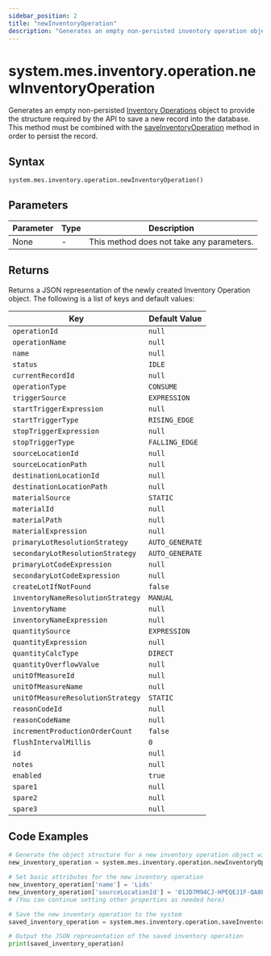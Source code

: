 ```yaml
---
sidebar_position: 2
title: "newInventoryOperation"
description: "Generates an empty non-persisted inventory operation object to provide the structure to retrieve records from the database."
---
```


# system.mes.inventory.operation.newInventoryOperation

Generates an empty non-persisted [Inventory Operations](../../data-model/inventory-model/inventory-operation) object to provide the structure required by the API
to save a new record into the database. This method must be combined with the [saveInventoryOperation](./save-inventory-operation) method in order to persist the record.

## Syntax

```python
system.mes.inventory.operation.newInventoryOperation()
```

## Parameters

| Parameter | Type | Description                               |
| --------- | ---- | ----------------------------------------- |
| None      | -    | This method does not take any parameters. |

## Returns

Returns a JSON representation of the newly created Inventory Operation object. The following is a list of keys and default values:

| Key                               | Default Value   |
| --------------------------------- | --------------- |
| `operationId`                     | `null`          |
| `operationName`                   | `null`          |
| `name`                            | `null`          |
| `status`                          | `IDLE`          |
| `currentRecordId`                 | `null`          |
| `operationType`                   | `CONSUME`       |
| `triggerSource`                   | `EXPRESSION`    |
| `startTriggerExpression`          | `null`          |
| `startTriggerType`                | `RISING_EDGE`   |
| `stopTriggerExpression`           | `null`          |
| `stopTriggerType`                 | `FALLING_EDGE`  |
| `sourceLocationId`                | `null`          |
| `sourceLocationPath`              | `null`          |
| `destinationLocationId`           | `null`          |
| `destinationLocationPath`         | `null`          |
| `materialSource`                  | `STATIC`        |
| `materialId`                      | `null`          |
| `materialPath`                    | `null`          |
| `materialExpression`              | `null`          |
| `primaryLotResolutionStrategy`    | `AUTO_GENERATE` |
| `secondaryLotResolutionStrategy`  | `AUTO_GENERATE` |
| `primaryLotCodeExpression`        | `null`          |
| `secondaryLotCodeExpression`      | `null`          |
| `createLotIfNotFound`             | `false`         |
| `inventoryNameResolutionStrategy` | `MANUAL`        |
| `inventoryName`                   | `null`          |
| `inventoryNameExpression`         | `null`          |
| `quantitySource`                  | `EXPRESSION`    |
| `quantityExpression`              | `null`          |
| `quantityCalcType`                | `DIRECT`        |
| `quantityOverflowValue`           | `null`          |
| `unitOfMeasureId`                 | `null`          |
| `unitOfMeasureName`               | `null`          |
| `unitOfMeasureResolutionStrategy` | `STATIC`        |
| `reasonCodeId`                    | `null`          |
| `reasonCodeName`                  | `null`          |
| `incrementProductionOrderCount`   | `false`         |
| `flushIntervalMillis`             | `0`             |
| `id`                              | `null`          |
| `notes`                           | `null`          |
| `enabled`                         | `true`          |
| `spare1`                          | `null`          |
| `spare2`                          | `null`          |
| `spare3`                          | `null`          |

## Code Examples

```python
# Generate the object structure for a new inventory operation object with no initial arguments
new_inventory_operation = system.mes.inventory.operation.newInventoryOperation()

# Set basic attributes for the new inventory operation
new_inventory_operation['name'] = 'Lids'
new_inventory_operation['sourceLocationId'] = '01JD7M94CJ-HPEQEJ1F-QA8EQ6VE'
# (You can continue setting other properties as needed here)

# Save the new inventory operation to the system
saved_inventory_operation = system.mes.inventory.operation.saveInventoryOperation(**new_inventory_operation)

# Output the JSON representation of the saved inventory operation
print(saved_inventory_operation)
```
